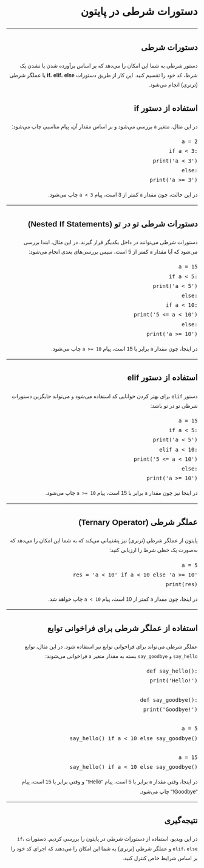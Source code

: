 <!DOCTYPE html>
<html lang="fa" dir="rtl">
<head>
    <meta charset="UTF-8">
</head>
<body style="font-family: Arial, sans-serif; direction: rtl; text-align: right; line-height: 1.8;">

<h1>دستورات شرطی در پایتون</h1>

<hr>

<h2>دستورات شرطی</h2>
<p>دستور شرطی به شما این امکان را می‌دهد که بر اساس برآورده شدن یا نشدن یک شرط، کد خود را تقسیم کنید. این کار از طریق دستورات <strong>if</strong>، <strong>elif</strong>، <strong>else</strong> یا عملگر شرطی (ترنری) انجام می‌شود.</p>

<h2>استفاده از دستور if</h2>
<p>در این مثال، متغیر <code style="direction: ltr;">a</code> بررسی می‌شود و بر اساس مقدار آن، پیام مناسبی چاپ می‌شود:</p>

<pre style="direction: ltr;">
a = 2
if a < 3:
    print('a < 3')
else:
    print('a >= 3')
</pre>

<p>در این حالت، چون مقدار <code style="direction: ltr;">a</code> کمتر از 3 است، پیام <code style="direction: ltr;">a < 3</code> چاپ می‌شود.</p>

<hr>

<h2>دستورات شرطی تو در تو (Nested If Statements)</h2>
<p>دستورات شرطی می‌توانند در داخل یکدیگر قرار گیرند. در این مثال، ابتدا بررسی می‌شود که آیا مقدار <code style="direction: ltr;">a</code> کمتر از 5 است، سپس بررسی‌های بعدی انجام می‌شود:</p>

<pre style="direction: ltr;">
a = 15
if a < 5:
    print('a < 5')
else:
    if a < 10:
        print('5 <= a < 10')
    else:
        print('a >= 10')
</pre>

<p>در اینجا، چون مقدار <code style="direction: ltr;">a</code> برابر با 15 است، پیام <code style="direction: ltr;">a >= 10</code> چاپ می‌شود.</p>

<hr>

<h2>استفاده از دستور elif</h2>
<p>دستور <code style="direction: ltr;">elif</code> برای بهتر کردن خوانایی کد استفاده می‌شود و می‌تواند جایگزین دستورات شرطی تو در تو باشد:</p>

<pre style="direction: ltr;">
a = 15
if a < 5:
    print('a < 5')
elif a < 10:
    print('5 <= a < 10')
else:
    print('a >= 10')
</pre>

<p>در اینجا نیز چون مقدار <code style="direction: ltr;">a</code> برابر با 15 است، پیام <code style="direction: ltr;">a >= 10</code> چاپ می‌شود.</p>

<hr>

<h2>عملگر شرطی (Ternary Operator)</h2>
<p>پایتون از عملگر شرطی (ترنری) نیز پشتیبانی می‌کند که به شما این امکان را می‌دهد که به‌صورت یک خطی شرط را ارزیابی کنید:</p>

<pre style="direction: ltr;">
a = 5
res = 'a < 10' if a < 10 else 'a >= 10'
print(res)
</pre>

<p>در اینجا، چون مقدار <code style="direction: ltr;">a</code> کمتر از 10 است، پیام <code style="direction: ltr;">a < 10</code> چاپ خواهد شد.</p>

<hr>

<h2>استفاده از عملگر شرطی برای فراخوانی توابع</h2>
<p>عملگر شرطی می‌تواند برای فراخوانی توابع نیز استفاده شود. در این مثال، توابع <code style="direction: ltr;">say_hello</code> و <code style="direction: ltr;">say_goodbye</code> بسته به مقدار متغیر <code style="direction: ltr;">a</code> فراخوانی می‌شوند:</p>

<pre style="direction: ltr;">
def say_hello():
    print('Hello!')

def say_goodbye():
    print('Goodbye!')

a = 5
say_hello() if a < 10 else say_goodbye()

a = 15
say_hello() if a < 10 else say_goodbye()
</pre>

<p>در اینجا، وقتی مقدار <code style="direction: ltr;">a</code> برابر با 5 است، پیام "Hello!" و وقتی برابر با 15 است، پیام "Goodbye!" چاپ می‌شود.</p>

<hr>

<h2>نتیجه‌گیری</h2>
<p>در این ویدیو، استفاده از دستورات شرطی در پایتون را بررسی کردیم. دستورات <code style="direction: ltr;">if</code>، <code style="direction: ltr;">elif</code>، <code style="direction: ltr;">else</code> و عملگر شرطی (ترنری) به شما این امکان را می‌دهند که اجرای کد خود را بر اساس شرایط خاص کنترل کنید.</p>

</body>
</html>
